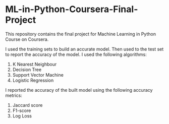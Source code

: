 # ML-in-Python-Coursera-Final-Project
This repository contains the final project for Machine Learning in Python Course on Coursera.

I used the training sets to build an accurate model. Then used to the test set to report the accuracy of the model. I used the following algorithms: 

1. K Nearest Neighbour
2. Decision Tree
3. Support Vector Machine
4. Logistic Regression


I reported the accuracy of the built model using the following accuracy metrics:

1. Jaccard score
2. F1-score
3. Log Loss
